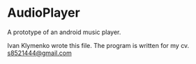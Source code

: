 # AudioPlayer
A prototype of an android music player.


Ivan Klymenko wrote this file. The program is written for my cv.
s8521444@gmail.com
